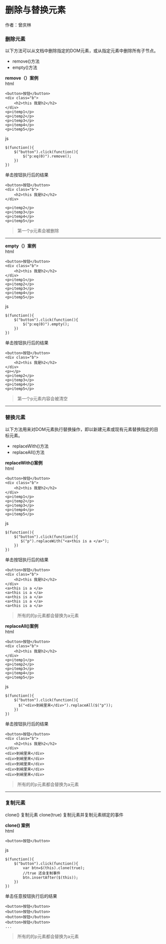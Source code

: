 # 删除与替换元素
作者：曾庆林

### 删除元素
以下方法可以从文档中删除指定的DOM元素，或从指定元素中删除所有子节点。
- remove()方法
- empty()方法

**remove（）案例**  
html
```
<button>按钮</button>
<div class="b">
	<h2>this 我是h2</h2>
</div>
<p>itemp1</p>
<p>itemp2</p>
<p>itemp3</p>
<p>itemp4</p>
<p>itemp5</p>

```
js

```
$(function(){
	$("button").click(function(){
	    $("p:eq(0)").remove();
	})	
})
```
单击按钮执行后的结果
```
<button>按钮</button>
<div class="b">
	<h2>this 我是h2</h2>
</div>

<p>itemp2</p>
<p>itemp3</p>
<p>itemp4</p>
<p>itemp5</p>

```
> 第一个p元素会被删除
---

**empty（）案例**  
html
```
<button>按钮</button>
<div class="b">
	<h2>this 我是h2</h2>
</div>
<p>itemp1</p>
<p>itemp2</p>
<p>itemp3</p>
<p>itemp4</p>
<p>itemp5</p>

```
js

```
$(function(){
	$("button").click(function(){
	    $("p:eq(0)").empty();
	})	
})
```
单击按钮执行后的结果
```
<button>按钮</button>
<div class="b">
	<h2>this 我是h2</h2>
</div>
<p></p>
<p>itemp2</p>
<p>itemp3</p>
<p>itemp4</p>
<p>itemp5</p>

```
> 第一个p元素内容会被清空


---
### 替换元素
以下方法用来对DOM元素执行替换操作，即以新建元素或现有元素替换指定的目标元素。
- replaceWith()方法
- replaceAll()方法

**replaceWith()案例**  
html
```
<button>按钮</button>
<div class="b">
	<h2>this 我是h2</h2>
</div>
<p>itemp1</p>
<p>itemp2</p>
<p>itemp3</p>
<p>itemp4</p>
<p>itemp5</p>

```
js

```
$(function(){
	$("button").click(function(){
	   $("p").replaceWith("<a>this is a </a>");
	})	
})
```
单击按钮执行后的结果
```
<button>按钮</button>
<div class="b">
	<h2>this 我是h2</h2>
</div>
<a>this is a </a>
<a>this is a </a>
<a>this is a </a>
<a>this is a </a>
<a>this is a </a>

```
> 所有的的p元素都会替换为a元素

**replaceAll()案例**  
html
```
<button>按钮</button>
<div class="b">
	<h2>this 我是h2</h2>
</div>
<p>itemp1</p>
<p>itemp2</p>
<p>itemp3</p>
<p>itemp4</p>
<p>itemp5</p>

```
js

```
$(function(){
	$("button").click(function(){
	  $("<div>到碗里来</div>").replaceAll($("p"));
	})	
})
```
单击按钮执行后的结果
```
<button>按钮</button>
<div class="b">
	<h2>this 我是h2</h2>
</div>
<div>到碗里来</div>
<div>到碗里来</div>
<div>到碗里来</div>
<div>到碗里来</div>
<div>到碗里来</div>

```
> 所有的的p元素都会替换为a元素

---

### 复制元素
clone() 复制元素
clone(true) 复制元素并复制元素绑定的事件

**clone() 案例**  
html
```
<button>按钮</button>

```
js

```
$(function(){
	$("button").click(function(){
	    var btn=$(this).clone(true);
		//true 还会复制事件
		btn.insertAfter($(this));
	})	
})
```
单击任意按钮执行后的结果
```
<button>按钮</button>
<button>按钮</button>
<button>按钮</button>
<button>按钮</button>
...

```
> 所有的的p元素都会替换为a元素





